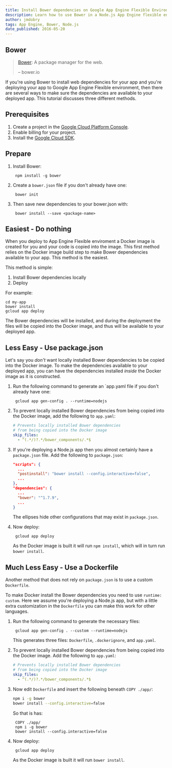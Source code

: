 ```yaml
---
title: Install Bower dependencies on Google App Engine Flexible Environment
description: Learn how to use Bower in a Node.js App Engine flexible environment app.
author: jmdobry
tags: App Engine, Bower, Node.js
date_published: 2016-05-20
---
```

## Bower

> [Bower][bower]: A package manager for the web.
>
> – bower.io

If you're using Bower to install web dependencies for your app and you're
deploying your app to Google App Engine Flexible environment, then there are
several ways to make sure the dependencies are available to your deployed app.
This tutorial discusses three different methods.

## Prerequisites

1. Create a project in the [Google Cloud Platform Console](https://console.cloud.google.com/).
1. Enable billing for your project.
1. Install the [Google Cloud SDK](https://cloud.google.com/sdk/).

## Prepare

1. Install Bower:

        npm install -g bower

1. Create a `bower.json` file if you don't already have one:

        bower init

1. Then save new dependencies to your bower.json with:

        bower install --save <package-name>

## Easiest - Do nothing

When you deploy to App Engine Flexible enviroment a Docker image is created for
you and your code is copied into the image. This first method relies on the
Docker image build step to make Bower dependencies available to your app. This
method is the easiest.

This method is simple:

1. Install Bower dependencies locally
1. Deploy

For example:

    cd my-app
    bower install
    gcloud app deploy

The Bower dependencies will be installed, and during the deployment the files
will be copied into the Docker image, and thus will be available to your
deployed app.

## Less Easy - Use package.json

Let's say you _don't_ want locally installed Bower dependencies to be copied
into the Docker image. To make the dependencies available to your deployed app,
you can have the dependencies installed _inside_ the Docker image as it is
constructed.

1. Run the following command to generate an `app.yaml file if you don't already
have one:

        gcloud app gen-config . --runtime=nodejs

1. To prevent locally installed Bower dependencies from being copied into the
Docker image, add the following to `app.yaml`:

    ```yaml
    # Prevents locally installed Bower dependencies
    # from being copied into the Docker image
    skip_files:
      - ^(.*/)?.*/bower_components/.*$
    ```

1. If you're deploying a Node.js app then you almost certainly have a
`package.json` file. Add the following to `package.json`:
        
    ```json
    "scripts": {
      ...
      "postinstall": "bower install --config.interactive=false",
      ...
    },
    "dependencies": {
      ...
      "bower": "^1.7.9",
      ...
    }
    ```

    The ellipses hide other configurations that may exist in `package.json`.

1. Now deploy:

        gcloud app deploy

    As the Docker image is built it will run `npm install`, which will in turn
    run `bower install`.

## Much Less Easy - Use a Dockerfile

Another method that does not rely on `package.json` is to use a custom
`Dockerfile`.

To make Docker install the Bower dependencies you need to use `runtime: custom`.
Here we assume you're deploying a Node.js app, but with a little extra
customization in the `Dockerfile` you can make this work for other languages.

1. Run the following command to generate the necessary files:

        gcloud app gen-config . --custom --runtime=nodejs

    This generates three files: `Dockerfile`, `.dockerignore`, and `app.yaml`.

1. To prevent locally installed Bower dependencies from being copied into the
Docker image. Add the following to `app.yaml`:

    ```yaml
    # Prevents locally installed Bower dependencies
    # from being copied into the Docker image
    skip_files:
      - ^(.*/)?.*/bower_components/.*$
    ```

1. Now edit `Dockerfile` and insert the following beneath `COPY ./app/`:

    ```sh
    npm i -g bower
    bower install --config.interactive=false
    ```

    So that is has:

        COPY ./app/
        npm i -g bower
        bower install --config.interactive=false

1. Now deploy:

        gcloud app deploy

    As the Docker image is built it will run `bower install`.

[bower]: http://bower.io/
